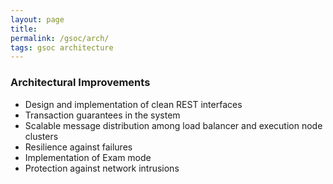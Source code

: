 ```yaml
---
layout: page
title:
permalink: /gsoc/arch/
tags: gsoc architecture
---
```


### Architectural Improvements

* Design and implementation of clean REST interfaces
* Transaction guarantees in the system
* Scalable message distribution among load balancer and execution node clusters
* Resilience against failures
* Implementation of Exam mode
* Protection against network intrusions
